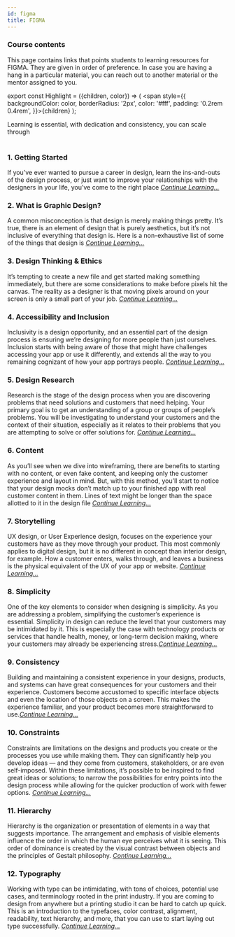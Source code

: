 ```yaml
---
id: figma
title: FIGMA
---
```


### Course contents

This page contains links that points students to learning resources for FIGMA. They are given in order of preference. In case you are having a hang in a particular material, you can reach out to another material or the mentor assigned to you.

export const Highlight = ({children, color}) => ( <span style={{
      backgroundColor: color,
      borderRadius: '2px',
      color: '#fff',
      padding: '0.2rem 0.4rem',
    }}>{children}</span> );

<Highlight color="#25c2a0">Learning is essential, with dedication and consistency, you can scale through</Highlight>
<br /><br />

### 1. **Getting Started**

If you’ve ever wanted to pursue a career in design, learn the ins-and-outs of the design process, or just want to improve your relationships with the designers in your life, you’ve come to the right place [_Continue Learning..._](https://www.figma.com/resources/learn-design/getting-started/)


### 2. **What is Graphic Design?**

A common misconception is that design is merely making things pretty. It’s true, there is an element of design that is purely aesthetics, but it’s not inclusive of everything that design is. Here is a non-exhaustive list of some of the things that design is [_Continue Learning..._](https://www.figma.com/resources/learn-design/what-is-design/)

### 3. **Design Thinking & Ethics**

It’s tempting to create a new file and get started making something immediately, but there are some considerations to make before pixels hit the canvas. The reality as a designer is that moving pixels around on your screen is only a small part of your job. [_Continue Learning..._](https://www.figma.com/resources/learn-design/ethics/)

### 4. **Accessibility and Inclusion**

Inclusivity is a design opportunity, and an essential part of the design process is ensuring we’re designing for more people than just ourselves. Inclusion starts with being aware of those that might have challenges accessing your app or use it differently, and extends all the way to you remaining cognizant of how your app portrays people. [_Continue Learning..._](https://www.figma.com/resources/learn-design/inclusion/)

### 5. **Design Research**

Research is the stage of the design process when you are discovering problems that need solutions and customers that need helping. Your primary goal is to get an understanding of a group or groups of people’s problems. You will be investigating to understand your customers and the context of their situation, especially as it relates to their problems that you are attempting to solve or offer solutions for. [_Continue Learning..._](https://www.figma.com/resources/learn-design/research/)

### 6. **Content**

As you’ll see when we dive into wireframing, there are benefits to starting with no content, or even fake content, and keeping only the customer experience and layout in mind. But, with this method, you’ll start to notice that your design mocks don’t match up to your finished app with real customer content in them. Lines of text might be longer than the space allotted to it in the design file [_Continue Learning..._](https://www.figma.com/resources/learn-design/content/)

### 7. **Storytelling**

UX design, or User Experience design, focuses on the experience your customers have as they move through your product. This most commonly applies to digital design, but it is no different in concept than interior design, for example. How a customer enters, walks through, and leaves a business is the physical equivalent of the UX of your app or website. [_Continue Learning..._](https://www.figma.com/resources/learn-design/storytelling/)

### 8. **Simplicity**

One of the key elements to consider when designing is simplicity. As you are addressing a problem, simplifying the customer’s experience is essential. Simplicity in design can reduce the level that your customers may be intimidated by it. This is especially the case with technology products or services that handle health, money, or long-term decision making, where your customers may already be experiencing stress.[_Continue Learning..._](https://www.figma.com/resources/learn-design/simplicity/)

### 9. **Consistency**

Building and maintaining a consistent experience in your designs, products, and systems can have great consequences for your customers and their experience. Customers become accustomed to specific interface objects and even the location of those objects on a screen. This makes the experience familiar, and your product becomes more straightforward to use.[_Continue Learning..._](https://www.figma.com/resources/learn-design/consistency/)

### 10. **Constraints**

Constraints are limitations on the designs and products you create or the processes you use while making them. They can significantly help you develop ideas — and they come from customers, stakeholders, or are even self-imposed. Within these limitations, it’s possible to be inspired to find great ideas or solutions; to narrow the possibilities for entry points into the design process while allowing for the quicker production of work with fewer options. [_Continue Learning..._](https://www.figma.com/resources/learn-design/constraints/)

### 11. **Hierarchy**

Hierarchy is the organization or presentation of elements in a way that suggests importance. The arrangement and emphasis of visible elements influence the order in which the human eye perceives what it is seeing. This order of dominance is created by the visual contrast between objects and the principles of Gestalt philosophy. [_Continue Learning..._](https://www.figma.com/resources/learn-design/hierarchy/)

### 12. **Typography**

Working with type can be intimidating, with tons of choices, potential use cases, and terminology rooted in the print industry. If you are coming to design from anywhere but a printing studio it can be hard to catch up quick. This is an introduction to the typefaces, color contrast, alignment, readability, text hierarchy, and more, that you can use to start laying out type successfully. [_Continue Learning..._](https://www.figma.com/resources/learn-design/typography/)
